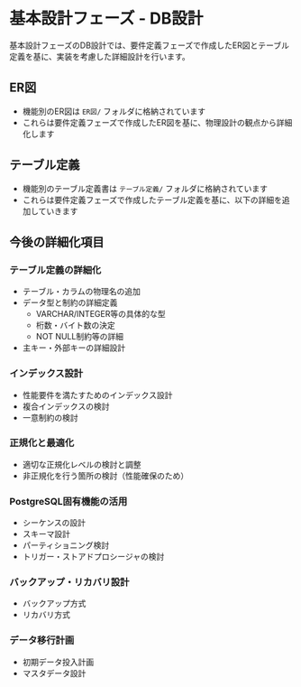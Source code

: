 # 基本設計フェーズ - DB設計

基本設計フェーズのDB設計では、要件定義フェーズで作成したER図とテーブル定義を基に、実装を考慮した詳細設計を行います。

## ER図
- 機能別のER図は `ER図/` フォルダに格納されています
- これらは要件定義フェーズで作成したER図を基に、物理設計の観点から詳細化します

## テーブル定義
- 機能別のテーブル定義書は `テーブル定義/` フォルダに格納されています
- これらは要件定義フェーズで作成したテーブル定義を基に、以下の詳細を追加していきます

## 今後の詳細化項目

### テーブル定義の詳細化
- テーブル・カラムの物理名の追加
- データ型と制約の詳細定義
  - VARCHAR/INTEGER等の具体的な型
  - 桁数・バイト数の決定
  - NOT NULL制約等の詳細
- 主キー・外部キーの詳細設計

### インデックス設計
- 性能要件を満たすためのインデックス設計
- 複合インデックスの検討
- 一意制約の検討

### 正規化と最適化
- 適切な正規化レベルの検討と調整
- 非正規化を行う箇所の検討（性能確保のため）

### PostgreSQL固有機能の活用
- シーケンスの設計
- スキーマ設計
- パーティショニング検討
- トリガー・ストアドプロシージャの検討

### バックアップ・リカバリ設計
- バックアップ方式
- リカバリ方式

### データ移行計画
- 初期データ投入計画
- マスタデータ設計